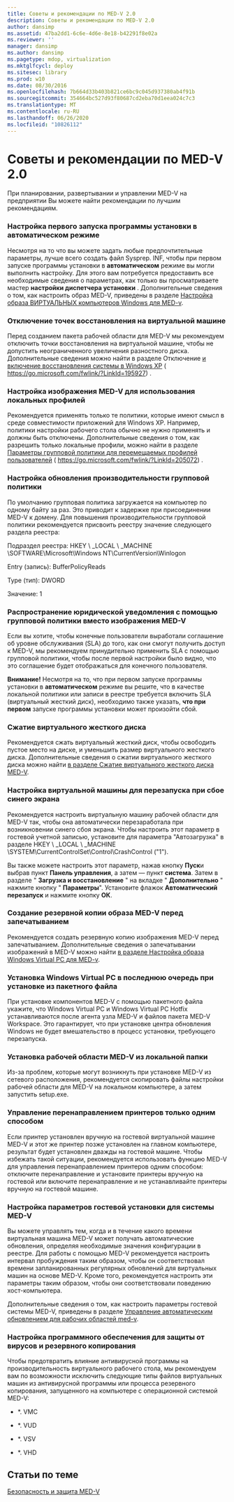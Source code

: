 ```yaml
---
title: Советы и рекомендации по MED-V 2.0
description: Советы и рекомендации по MED-V 2.0
author: dansimp
ms.assetid: 47ba2dd1-6c6e-4d6e-8e18-b42291f8e02a
ms.reviewer: ''
manager: dansimp
ms.author: dansimp
ms.pagetype: mdop, virtualization
ms.mktglfcycl: deploy
ms.sitesec: library
ms.prod: w10
ms.date: 08/30/2016
ms.openlocfilehash: 7b664d33b403b821ce6bc9c045d937380ab4f91b
ms.sourcegitcommit: 354664bc527d93f80687cd2eba70d1eea024c7c3
ms.translationtype: MT
ms.contentlocale: ru-RU
ms.lasthandoff: 06/26/2020
ms.locfileid: "10826112"
---
```

# Советы и рекомендации по MED-V 2.0


При планировании, развертывании и управлении MED-V на предприятии Вы можете найти рекомендации по лучшим рекомендациям.

### Настройка первого запуска программы установки в автоматическом режиме

Несмотря на то что вы можете задать любые предпочтительные параметры, лучше всего создать файл Sysprep. INF, чтобы при первом запуске программы установки в **автоматическом** режиме вы могли выполнить настройку. Для этого вам потребуется предоставить все необходимые сведения о параметрах, как только вы просматриваете мастер **настройки диспетчера установки** . Дополнительные сведения о том, как настроить образ MED-V, приведены в разделе [Настройка образа ВИРТУАЛЬНЫХ компьютеров Windows для MED-v](configuring-a-windows-virtual-pc-image-for-med-v.md).

### Отключение точек восстановления на виртуальной машине

Перед созданием пакета рабочей области для MED-V мы рекомендуем отключить точки восстановления на виртуальной машине, чтобы не допустить неограниченного увеличения разностного диска. Дополнительные сведения можно найти в разделе Отключение [и включение восстановления системы в Windows XP](https://go.microsoft.com/fwlink/?LinkId=195927) ( https://go.microsoft.com/fwlink/?LinkId=195927) .

### Настройка изображения MED-V для использования локальных профилей

Рекомендуется применять только те политики, которые имеют смысл в среде совместимости приложений для Windows XP. Например, политики настройки рабочего стола обычно не нужно применять и должны быть отключены. Дополнительные сведения о том, как разрешить только локальные профили, можно найти в разделе [Параметры групповой политики для перемещаемых профилей пользователей](https://go.microsoft.com/fwlink/?LinkId=205072) ( https://go.microsoft.com/fwlink/?LinkId=205072) .

### Настройка обновления производительности групповой политики

По умолчанию групповая политика загружается на компьютер по одному байту за раз. Это приводит к задержке при присоединении MED-V к домену. Для повышения производительности групповой политики рекомендуется присвоить реестру значение следующего раздела реестра:

Подраздел реестра: HKEY \ _LOCAL \ _MACHINE \\SOFTWARE\\Microsoft\\Windows NT\\CurrentVersion\\Winlogon

Entry (запись): BufferPolicyReads

Type (тип): DWORD

Значение: 1

### Распространение юридической уведомления с помощью групповой политики вместо изображения MED-V

Если вы хотите, чтобы конечные пользователи выработали соглашение об уровне обслуживания (SLA) до того, как они смогут получить доступ к MED-V, мы рекомендуем принудительно применить SLA с помощью групповой политики, чтобы после первой настройки было видно, что это соглашение будет отображаться для конечного пользователя.

**Внимание!**  Несмотря на то, что при первом запуске программы установки в **автоматическом** режиме вы решите, что в качестве локальной политики или записи в реестре требуется включить SLA (виртуальный жесткий диск), необходимо также указать, **что при первом** запуске программы установки может произойти сбой.

 

### Сжатие виртуального жесткого диска

Рекомендуется сжать виртуальный жесткий диск, чтобы освободить пустое место на диске, и уменьшить размер виртуального жесткого диска. Дополнительные сведения о сжатии виртуального жесткого диска можно найти [в разделе Сжатие виртуального жесткого диска MED-V](compacting-the-med-v-virtual-hard-disk.md).

### Настройка виртуальной машины для перезапуска при сбое синего экрана

Рекомендуется настроить виртуальную машину рабочей области для MED-V так, чтобы она автоматически перезаработала при возникновении синего сбоя экрана. Чтобы настроить этот параметр в гостевой учетной записью, установите для параметра "Автозагрузка" в разделе HKEY \ _LOCAL \ _MACHINE \\SYSTEM\\CurrentControlSet\\Control\\CrashControl ("1").

Вы также можете настроить этот параметр, нажав кнопку **Пуск**и выбрав пункт **Панель управления**, а затем — пункт **система**. Затем в разделе " **Загрузка и восстановление** " на вкладке " **Дополнительно** " нажмите кнопку " **Параметры**". Установите флажок **Автоматический перезапуск** и нажмите кнопку **ОК**.

### Создание резервной копии образа MED-V перед запечатыванием

Рекомендуется создать резервную копию изображения MED-V перед запечатыванием. Дополнительные сведения о запечатывании изображений в MED-V можно найти [в разделе Настройка образа Windows Virtual PC для MED-v](configuring-a-windows-virtual-pc-image-for-med-v.md).

### Установка Windows Virtual PC в последнюю очередь при установке из пакетного файла

При установке компонентов MED-V с помощью пакетного файла укажите, что Windows Virtual PC и Windows Virtual PC Hotfix устанавливаются после агента узла MED-V и файлов пакета MED-V Workspace. Это гарантирует, что при установке центра обновления Windows не будет вмешательство в процесс установки, требующего перезапуска.

### Установка рабочей области MED-V из локальной папки

Из-за проблем, которые могут возникнуть при установке MED-V из сетевого расположения, рекомендуется скопировать файлы настройки рабочей области для MED-V на локальном компьютере, а затем запустить setup.exe.

### <a href="" id="manage-printer-redirection-in-one-manner-only-"></a>Управление перенаправлением принтеров только одним способом

Если принтер установлен вручную на гостевой виртуальной машине MED-V и этот же принтер позже установлен на главном компьютере, результат будет установлен дважды на гостевой машине. Чтобы избежать такой ситуации, рекомендуется использовать функцию MED-V для управления перенаправлением принтеров одним способом: отключите перенаправление и установите принтеры вручную на гостевой или включите перенаправление и не устанавливайте принтеры вручную на гостевой машине.

### <a href="" id="configure-settings-for-med-v-guest-patching-"></a>Настройка параметров гостевой установки для системы MED-V

Вы можете управлять тем, когда и в течение какого времени виртуальная машина MED-V может получать автоматические обновления, определяя необходимые значения конфигурации в реестре. Для работы с помощью MED-V рекомендуется настроить интервал пробуждения таким образом, чтобы он соответствовал времени запланированных регулярных обновлений для виртуальных машин на основе MED-V. Кроме того, рекомендуется настроить эти параметры таким образом, чтобы они соответствовали поведению хост-компьютера.

Дополнительные сведения о том, как настроить параметры гостевой системы MED-V, приведены в разделе [Управление автоматическим обновлением для рабочих областей med-v](managing-automatic-updates-for-med-v-workspaces.md).

### Настройка программного обеспечения для защиты от вирусов и резервного копирования

Чтобы предотвратить влияние антивирусной программы на производительность виртуального рабочего стола, мы рекомендуем вам по возможности исключить следующие типы файлов виртуальных машин из антивирусной программы или процесса резервного копирования, запущенного на компьютере с операционной системой MED-V:

-   \*. VMC

-   \*. VUD

-   \*. VSV

-   \*. VHD

## Статьи по теме


[Безопасность и защита MED-V](security-and-protection-for-med-v.md)

 

 





